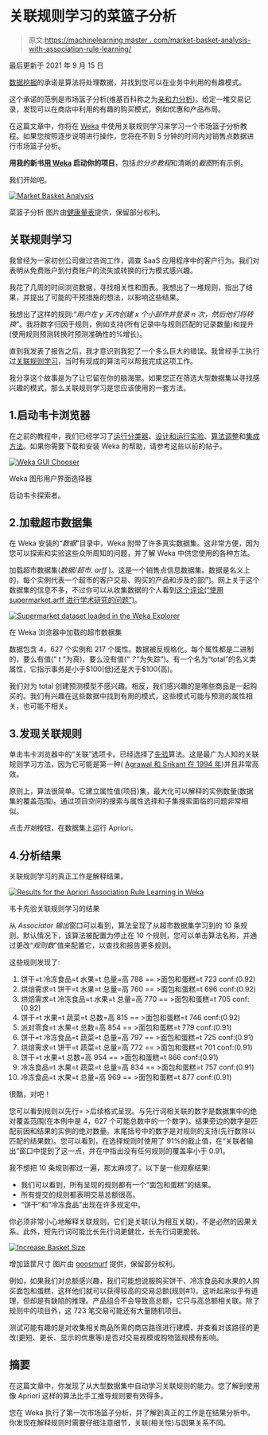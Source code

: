 # 关联规则学习的菜篮子分析

> 原文:[https://machinelearning master . com/market-basket-analysis-with-association-rule-learning/](https://machinelearningmastery.com/market-basket-analysis-with-association-rule-learning/)

最后更新于 2021 年 9 月 15 日

[数据挖掘](https://machinelearningmastery.com/what-is-data-mining-and-kdd/ "What is Data Mining and KDD")的承诺是算法将处理数据，并找到您可以在业务中利用的有趣模式。

这个承诺的范例是市场篮子分析(维基百科称之为[亲和力分析](https://en.wikipedia.org/wiki/Market_basket_analysis))。给定一堆交易记录，发现可以在商店中利用的有趣的购买模式，例如优惠和产品布局。

在这篇文章中，你将在 [Weka](https://machinelearningmastery.com/what-is-the-weka-machine-learning-workbench/ "What is the Weka Machine Learning Workbench") 中使用关联规则学习来学习一个市场篮子分析教程。如果您按照逐步说明进行操作，您将在不到 5 分钟的时间内对销售点数据进行市场篮子分析。

**用我的新书[用 Weka](https://machinelearningmastery.com/machine-learning-mastery-weka/) 启动你的项目**，包括*的分步教程*和清晰的*截图*所有示例。

我们开始吧。

[![Market Basket Analysis](img/507d1273579513024742cb3e0164cfd0.png)](https://machinelearningmastery.com/wp-content/uploads/2014/03/market-basket-analysis.jpg)

菜篮子分析
图片由[健康量表](https://www.flickr.com/photos/healthgauge/9669593604/sizes/o/)提供，保留部分权利。

## 关联规则学习

我曾经为一家初创公司做过咨询工作，调查 SaaS 应用程序中的客户行为。我们对表明从免费账户到付费账户的流失或转换的行为模式感兴趣。

我花了几周的时间浏览数据，寻找相关性和图表。我想出了一堆规则，指出了结果，并提出了可能的干预措施的想法，以影响这些结果。

我想出了这样的规则:“*用户在 y 天内创建 x 个小部件并登录 n 次，然后他们将转换*”。我将数字归因于规则，例如支持(所有记录中与规则匹配的记录数量)和提升(使用规则预测转换时预测准确性的%增长)。

直到我发表了报告之后，我才意识到我犯了一个多么巨大的错误。我曾经手工执行过[关联规则学习](https://en.wikipedia.org/wiki/Association_rule_learning)，当时有现成的算法可以帮我完成这项工作。

我分享这个故事是为了让它留在你的脑海里。如果您正在筛选大型数据集以寻找感兴趣的模式，那么关联规则学习是您应该使用的一套方法。

## 1.启动韦卡浏览器

在之前的教程中，我们已经学习了[运行分类器](https://machinelearningmastery.com/how-to-run-your-first-classifier-in-weka/ "How to Run Your First Classifier in Weka")、[设计和运行实验](https://machinelearningmastery.com/design-and-run-your-first-experiment-in-weka/ "Design and Run your First Experiment in Weka")、[算法调整](https://machinelearningmastery.com/how-to-tune-a-machine-learning-algorithm-in-weka/ "How to Tune a Machine Learning Algorithm in Weka")和[集成方法](https://machinelearningmastery.com/improve-machine-learning-results-with-boosting-bagging-and-blending-ensemble-methods-in-weka/ "Improve Machine Learning Results with Boosting, Bagging and Blending Ensemble Methods in Weka")。如果你需要下载和安装 Weka 的帮助，请参考这些以前的帖子。

[![Weka GUI Chooser](img/fba124929a0da99095d1a3de3149684b.png)](https://machinelearningmastery.com/wp-content/uploads/2014/02/weka-loader.png)

Weka 图形用户界面选择器

启动韦卡探索者。

## 2.加载超市数据集

在 Weka 安装的“*数据*”目录中，Weka 附带了许多真实数据集。这非常方便，因为您可以探索和实验这些众所周知的问题，并了解 Weka 中供您使用的各种方法。

加载超市数据集(*数据/超市. arff* )。这是一个销售点信息数据集。数据是名义上的，每个实例代表一个超市的客户交易、购买的产品和涉及的部门。网上关于这个数据集的信息不多，不过你可以从收集数据的个人看到[这个评论(“使用 supermarket.arff 进行学术研究的问题”)](https://list.waikato.ac.nz/hyperkitty/list/wekalist@list.waikato.ac.nz/thread/M5Y6F2ZMYQFBWJTUHJNRHHRS27RWSNQL/)。

[![Supermarket dataset loaded in the Weka Explorer](img/ad5c5f216c74a93cee5264c4498cd2f4.png)](https://machinelearningmastery.com/wp-content/uploads/2014/03/Screen-Shot-2014-03-09-at-1.36.59-PM.png)

在 Weka 浏览器中加载的超市数据集

数据包含 4，627 个实例和 217 个属性。数据被反规格化。每个属性都是二进制的，要么有值(“ *t* ”为真)，要么没有值(“*？*“为失踪”)。有一个名为“total”的名义类属性，它指示事务是小于\$100(低)还是大于\$100(高)。

我们对为 total 创建预测模型不感兴趣。相反，我们感兴趣的是哪些商品是一起购买的。我们有兴趣在这些数据中找到有用的模式，这些模式可能与预测的属性相关，也可能不相关。

## 3.发现关联规则

单击韦卡浏览器中的“关联”选项卡。已经选择了[先验](https://en.wikipedia.org/wiki/Apriori_algorithm)算法。这是最广为人知的关联规则学习方法，因为它可能是第一种( [Agrawal 和 Srikant 在 1994 年](http://rakesh.agrawal-family.com/papers/vldb94apriori.pdf))并且非常高效。

原则上，算法很简单。它建立属性值(项目)集，最大化可以解释的实例数量(数据集的覆盖范围)。通过项目空间的搜索与属性选择和子集搜索面临的问题非常相似。

点击*开始*按钮，在数据集上运行 Apriori。

## 4.分析结果

关联规则学习的真正工作是解释结果。

[![Results for the Apriori Association Rule Learning in Weka](img/cfd8321015f3559bf5ba4fa3e37566d5.png)](https://machinelearningmastery.com/wp-content/uploads/2014/03/Screen-Shot-2014-03-09-at-1.43.39-PM.png)

韦卡先验关联规则学习的结果

从 *Associator 输出*窗口可以看到，算法呈现了从超市数据集学习到的 10 条规则。默认情况下，该算法被配置为停止在 10 个规则，您可以单击算法名称，并通过更改“*规则数*”值来配置它，以查找和报告更多规则。

这些规则发现了:

1.  饼干=t 冷冻食品=t 水果=t 总量=高 788 == >面包和蛋糕=t 723 conf:(0.92)
2.  烘焙需求=t 饼干=t 水果=t 总量=高 760 == >面包和蛋糕=t 696 conf:(0.92)
3.  烘焙需求=t 冷冻食品=t 水果=t 总量=高 770 == >面包和蛋糕=t 705 conf:(0.92)
4.  饼干=t 水果=t 蔬菜=t 总数=高 815 == >面包和蛋糕=t 746 conf:(0.92)
5.  派对零食=t 水果=t 总数=高 854 == >面包和蛋糕=t 779 conf:(0.91)
6.  饼干=t 冷冻食品=t 蔬菜=t 总量=高 797 == >面包和蛋糕=t 725 conf:(0.91)
7.  烘焙需求=t 饼干=t 蔬菜=t 总量=高 772 == >面包和蛋糕=t 701 conf:(0.91)
8.  饼干=t 水果=t 总数=高 954 == >面包和蛋糕=t 866 conf:(0.91)
9.  冷冻食品=t 水果=t 蔬菜=t 总量=高 834 == >面包和蛋糕=t 757 conf:(0.91)
10.  冷冻食品=t 水果=t 总量=高 969 == >面包和蛋糕=t 877 conf:(0.91)

很酷，对吧！

您可以看到规则以先行= >后续格式呈现。与先行词相关联的数字是数据集中的绝对覆盖范围(在本例中是 4，627 个可能总数中的一个数字)。结果旁边的数字是匹配前因和结果的实例的绝对数量。末尾括号中的数字是对规则的支持(先行数除以匹配的结果数)。您可以看到，在选择规则时使用了 91%的截止值，在“关联者输出”窗口中提到了这一点，并在中指出没有任何规则的覆盖率小于 0.91。

我不想把 10 条规则都过一遍，那太麻烦了。以下是一些观察结果:

*   我们可以看到，所有呈现的规则都有一个“面包和蛋糕”的结果。
*   所有提交的规则都表明交易总额很高。
*   “饼干”和“冷冻食品”出现在许多规定中。

你必须非常小心地解释关联规则。它们是关联(认为相互关联)，不是必然的因果关系。此外，短先行词可能比长先行词更健壮，长先行词更脆弱。

[![Increase Basket Size](img/df7147a9d97fea625682af420d99fab7.png)](https://machinelearningmastery.com/wp-content/uploads/2014/03/increase-basket-size.jpg)

增加篮筐尺寸
图片由 [goosmurf](https://www.flickr.com/photos/goosmurf/2488276329/sizes/l/) 提供，保留部分权利。

例如，如果我们对总额感兴趣，我们可能想说服购买饼干、冷冻食品和水果的人购买面包和蛋糕，这样他们就可以获得较高的交易总额(规则#1)。这听起来似乎有道理，但却是有缺陷的推理。产品组合不会导致高总额，它只与高总额相关联。除了规则中的项目外，这 723 笔交易可能还有大量随机项目。

测试可能有趣的是对收集相关商品所需的商店路径进行建模，并查看对该路径的更改(更短、更长、显示的优惠等)是否对交易规模或购物篮规模有影响。

## 摘要

在这篇文章中，你发现了从大型数据集中自动学习关联规则的能力。您了解到使用像 Apriori 这样的算法比手工推导规则要有效得多。

您在 Weka 执行了第一次市场篮子分析，并了解到真正的工作是在结果分析中。你发现在解释规则时需要仔细注意细节，关联(相关性)与因果关系不同。